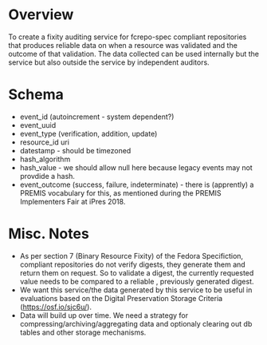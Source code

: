 # Overview

To create a fixity auditing service for fcrepo-spec compliant repositories that produces reliable data on when a resource was validated and the outcome of that validation. The data collected can be used internally but the service but also outside the service by independent auditors.

# Schema

* event_id (autoincrement - system dependent?)
* event_uuid 
* event_type (verification, addition, update)
* resource_id uri
* datestamp  - should be timezoned
* hash_algorithm
* hash_value - we should allow null here because legacy events may not provdide a hash.
* event_outcome (success, failure, indeterminate) - there is (apprently) a PREMIS vocabulary for this, as mentioned during the PREMIS Implementers Fair at iPres 2018.

# Misc. Notes

* As per section 7 (Binary Resource Fixity) of the Fedora Specifiction, compliant repositories do not verify digests, they generate them and return them on request. So to validate a digest, the currently requested value needs to be compared to a reliable , previously generated digest.
* We want this service/the data generated by this service to be useful in evaluations based on the Digital Preservation Storage Criteria (https://osf.io/sjc6u/).
* Data will build up over time. We need a strategy for compressing/archiving/aggregating data and optionaly clearing out db tables and other storage mechanisms.


